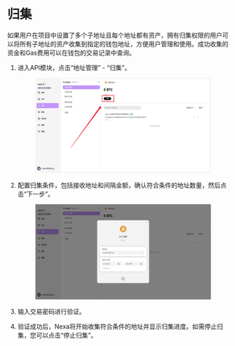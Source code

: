 # 归集

如果用户在项目中设置了多个子地址且每个地址都有资产，拥有归集权限的用户可以将所有子地址的资产收集到指定的钱包地址，方便用户管理和使用。成功收集的资金和Gas费用可以在钱包的交易记录中查询。

1. 进入API模块，点击“地址管理” - “归集”。

   <figure>     <img          src="../images/Snipaste_2025-08-21_14-19-56.png"          width="900"          height="auto"     > </figure>

2. 配置归集条件，包括接收地址和间隔金额，确认符合条件的地址数量，然后点击“下一步”。

   <figure>     <img          src="../images/Snipaste_2025-08-21_14-22-06.png"          width="900"          height="auto"     > </figure>

3. 输入交易密码进行验证。

4. 验证成功后，Nexa将开始收集符合条件的地址并显示归集进度。如需停止归集，您可以点击“停止归集”。
